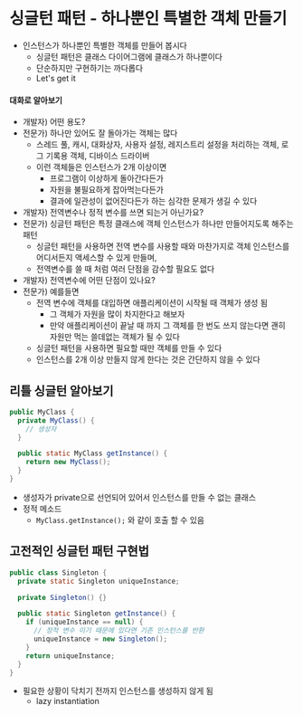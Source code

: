 # 싱글턴 패턴 - 하나뿐인 특별한 객체 만들기

- 인스턴스가 하나뿐인 특별한 객체를 만들어 봅시다
  - 싱글턴 패턴은 클래스 다이어그램에 클래스가 하나뿐이다
  - 단순하지만 구현하기는 까다롭다
  - Let's get it

#### 대화로 알아보기

- 개발자) 어떤 용도?
- 전문가) 하나만 있어도 잘 돌아가는 객체는 많다
  - 스레드 풀, 캐시, 대화상자, 사용자 설정, 레지스트리 설정을 처리하는 객체, 로그 기록용 객체, 디바이스 드라이버
  - 이런 객체들은 인스턴스가 2개 이상이면
    - 프로그램이 이상하게 돌아간다든가
    - 자원을 불필요하게 잡아먹는다든가
    - 결과에 일관성이 없어진다든가 하는 심각한 문제가 생길 수 있다
- 개발자) 전역변수나 정적 변수를 쓰면 되는거 아닌가요?
- 전문가) 싱글턴 패턴은 특정 클래스에 객체 인스턴스가 하나만 만들어지도록 해주는 패턴
  - 싱글턴 패턴을 사용하면 전역 변수를 사용할 때와 마찬가지로 객체 인스턴스를 어디서든지 액세스할 수 있게 만들며,
  - 전역변수를 쓸 때 처럼 여러 단점을 감수할 필요도 없다
- 개발자) 전역변수에 어떤 단점이 있나요?
- 전문가) 예를들면
  - 전역 변수에 객체를 대입하면 애플리케이션이 시작될 때 객체가 생성 됨
    - 그 객체가 자원을 많이 차지한다고 해보자
    - 만약 애플리케이션이 끝날 때 까지 그 객체를 한 번도 쓰지 않는다면 괜히 자원만 먹는 쓸데없는 객체가 될 수 있다
  - 싱글턴 패턴을 사용하면 필요할 때만 객체를 만들 수 있다
  - 인스턴스를 2개 이상 만들지 않게 한다는 것은 간단하지 않을 수 있다

## 리틀 싱글턴 알아보기

```java
public MyClass {
  private MyClass() {
    // 생성자
  }

  public static MyClass getInstance() {
    return new MyClass();
  }
}
```

- 생성자가 private으로 선언되어 있어서 인스턴스를 만들 수 없는 클래스
- 정적 메소드
  - `MyClass.getInstance();` 와 같이 호출 할 수 있음

## 고전적인 싱글턴 패턴 구현법

```java
public class Singleton {
  private static Singleton uniqueInstance;

  private Singleton() {}

  public static Singleton getInstance() {
    if (uniqueInstance == null) {
      // 정적 변수 이기 때문에 있다면 기존 인스턴스를 반환
      uniqueInstance = new Singleton();
    }
    return uniqueInstance;
  }
}
```

- 필요한 상황이 닥치기 전까지 인스턴스를 생성하지 않게 됨
  - lazy instantiation
